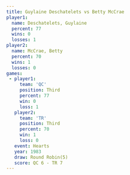 ```yaml
---
title: Guylaine Deschatelets vs Betty McCrae
player1:                      
  name: Deschatelets, Guylaine
  percent: 77                 
  wins: 0                     
  losses: 1                   
player2:                      
  name: McCrae, Betty         
  percent: 70                 
  wins: 1                     
  losses: 0                   
games:
 - player1:         
     team: 'QC'     
     position: Third
     percent: 77    
     win: 0         
     loss: 1        
   player2:         
     team: 'TR'     
     position: Third
     percent: 70    
     win: 1         
     loss: 0        
   event: Hearts       
   year: 1983          
   draw: Round Robin(5)
   score: QC 6 - TR 7  
---
```

